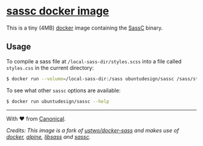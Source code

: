 # [sassc docker image](https://hub.docker.com/r/ubuntudesign/sassc/)

This is a tiny (4MB) [docker](https://www.docker.com/) image containing the [SassC](https://github.com/sass/sassc) binary.

## Usage

To compile a sass file at `/local-sass-dir/styles.scss` into a file called `styles.css` in the current directory:

``` sh
$ docker run --volume=/local-sass-dir:/sass ubuntudesign/sassc /sass/styles.scss > styles.css
```

To see what other `sassc` options are available:

``` sh
$ docker run ubuntudesign/sassc --help
```

---

With ♥ from [Canonical](http://www.canonical.com).

*Credits: This image is a fork of [ustwo/docker-sass](https://github.com/ustwo/docker-sass) and makes use of [docker](https://www.docker.com/), [alpine](https://hub.docker.com/_/alpine/), [libsass](http://sass-lang.com/libsass) and [sassc](https://github.com/sass/sassc).*

